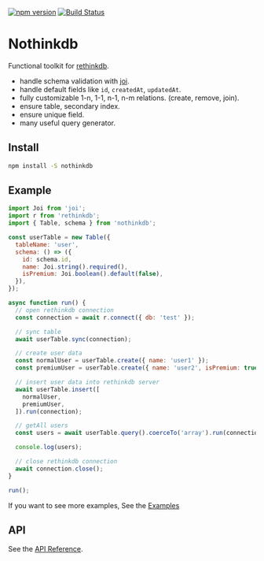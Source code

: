 [![npm version](https://badge.fury.io/js/nothinkdb.svg)](https://badge.fury.io/js/nothinkdb) [![Build Status](https://travis-ci.org/ediket/nothinkdb.svg?branch=master)](https://travis-ci.org/ediket/nothinkdb)

# Nothinkdb

Functional toolkit for [rethinkdb](https://www.rethinkdb.com/api/javascript/).

- handle schema validation with [joi](https://github.com/hapijs/joi).
- handle default fields like `id`, `createdAt`, `updatedAt`.
- fully customizable 1-n, 1-1, n-1, n-m relations. (create, remove, join).
- ensure table, secondary index.
- ensure unique field.
- many useful query generator.

## Install

```bash
npm install -S nothinkdb
```

## Example

```js
import Joi from 'joi';
import r from 'rethinkdb';
import { Table, schema } from 'nothinkdb';

const userTable = new Table({
  tableName: 'user',
  schema: () => ({
    id: schema.id,
    name: Joi.string().required(),
    isPremium: Joi.boolean().default(false),
  }),
});

async function run() {
  // open rethinkdb connection
  const connection = await r.connect({ db: 'test' });

  // sync table
  await userTable.sync(connection);

  // create user data
  const normalUser = userTable.create({ name: 'user1' });
  const premiumUser = userTable.create({ name: 'user2', isPremium: true });

  // insert user data into rethinkdb server
  await userTable.insert([
    normalUser,
    premiumUser,
  ]).run(connection);

  // getAll users
  const users = await userTable.query().coerceTo('array').run(connection);

  console.log(users);

  // close rethinkdb connection
  await connection.close();
}

run();
```

If you want to see more examples, See the [Examples](https://github.com/ediket/nothinkdb/tree/master/examples)


## API

See the [API Reference](https://github.com/ediket/nothinkdb/blob/master/API.md).
